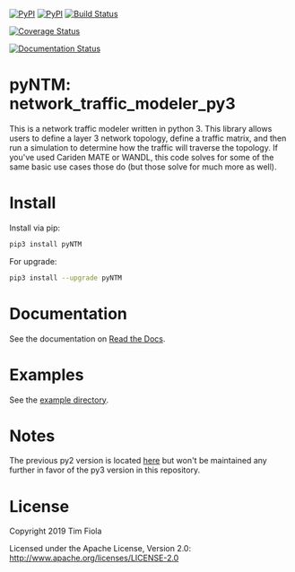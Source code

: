 
[![PyPI](https://img.shields.io/pypi/v/pyntm.svg)](https://pypi.python.org/pypi/pyNTM)
[![PyPI](https://img.shields.io/pypi/dm/pyntm.svg)](https://pypi.python.org/pypi/pyNTM)
[![Build Status](https://travis-ci.org/fooelisa/network_traffic_modeler_py3.svg?branch=master)](https://travis-ci.org/fooelisa/network_traffic_modeler_py3)
<!-- [![Build Status](https://travis-ci.org/tim-fiola/network_traffic_modeler_py3.svg?branch=master)](https://travis-ci.org/tim-fiola/network_traffic_modeler_py3) -->
[![Coverage Status](https://coveralls.io/repos/github/fooelisa/network_traffic_modeler_py3/badge.svg?branch=master)](https://coveralls.io/github/fooelisa/network_traffic_modeler_py3?branch=master)
<!-- [![Coverage Status](https://coveralls.io/repos/github/tim-fiola/network_traffic_modeler_py3/badge.svg?branch=master)](https://coveralls.io/github/tim-fiola/network_traffic_modeler_py3?branch=master) -->
[![Documentation Status](https://readthedocs.org/projects/pyNTM/badge/?version=latest)](http://pyntm.readthedocs.io/en/latest/?badge=latest)


pyNTM: network_traffic_modeler_py3
==================================

This is a network traffic modeler written in python 3. This library allows users to define a layer 3 network topology, define a traffic matrix, and then run a simulation to determine how the traffic will traverse the topology. If you've used Cariden MATE or WANDL, this code solves for some of the same basic use cases those do (but those solve for much more as well).


Install
=======

Install via pip:
```bash
pip3 install pyNTM
```

For upgrade:
```bash
pip3 install --upgrade pyNTM
```


Documentation
=============

See the documentation on [Read the Docs](http://pyntm.readthedocs.org).


Examples
========

See the [example directory](./examples). 


Notes
=====

The previous py2 version is located [here](https://github.com/tim-fiola/network_traffic_modeler) but won't be maintained any further in favor of the py3 version in this repository.


License
=======

Copyright 2019 Tim Fiola

Licensed under the Apache License, Version 2.0: http://www.apache.org/licenses/LICENSE-2.0
